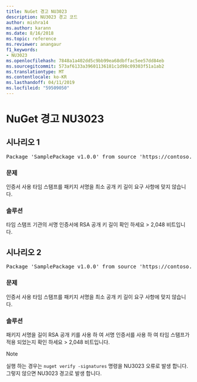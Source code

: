 ```yaml
---
title: NuGet 경고 NU3023
description: NU3023 경고 코드
author: mishra14
ms.author: karann
ms.date: 8/16/2018
ms.topic: reference
ms.reviewer: anangaur
f1_keywords:
- NU3023
ms.openlocfilehash: 7848a1a402dd5c9bb99ea68dbffac5ee57dd84eb
ms.sourcegitcommit: 573af6133a39601136181c1d98c09303f51a1ab2
ms.translationtype: MT
ms.contentlocale: ko-KR
ms.lasthandoff: 04/11/2019
ms.locfileid: "59509050"
---
```

# <a name="nuget-warning-nu3023"></a>NuGet 경고 NU3023

## <a name="scenario-1"></a>시나리오 1

<pre>Package 'SamplePackage v1.0.0' from source 'https://contoso.com/index.json': The timestamp certificate does not meet a minimum public key length requirement.</pre>

### <a name="issue"></a>문제

인증서 사용 타임 스탬프를 패키지 서명을 최소 공개 키 길이 요구 사항에 맞지 않습니다.


### <a name="solution"></a>솔루션

타임 스탬프 기관의 서명 인증서에 RSA 공개 키 길이 확인 하세요 > 2,048 비트입니다.



## <a name="scenario-2"></a>시나리오 2

<pre>Package 'SamplePackage v1.0.0' from source 'https://contoso.com/index.json': The primary signature's timestamp certificate does not meet a minimum public key length requirement.</pre>

### <a name="issue"></a>문제

인증서 사용 타임 스탬프를 패키지 서명을 최소 공개 키 길이 요구 사항에 맞지 않습니다.


### <a name="solution"></a>솔루션

패키지 서명을 길이 RSA 공개 키를 사용 하 여 서명 인증서를 사용 하 여 타임 스탬프가 적용 되었는지 확인 하세요 > 2,048 비트입니다.


> [!Note]
> 실행 하는 경우는 `nuget verify -signatures` 명령을 NU3023 오류로 발생 합니다. 그렇지 않으면 NU3023 경고로 발생 합니다.